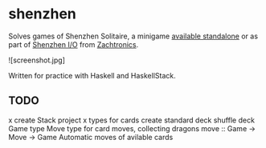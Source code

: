 # shenzhen

Solves games of Shenzhen Solitaire,
a minigame [available standalone](http://store.steampowered.com/app/570490/SHENZHEN_SOLITAIRE/)
or as part of [Shenzhen I/O](http://www.zachtronics.com/shenzhen-io/)
from [Zachtronics](http://www.zachtronics.com/).

![screenshot.jpg]

Written for practice with Haskell and HaskellStack.

## TODO

x create Stack project
x types for cards
  create standard deck
  shuffle deck
  Game type
  Move type for card moves, collecting dragons
  move :: Game -> Move -> Game
  Automatic moves of avilable cards
